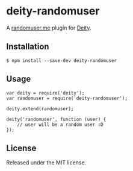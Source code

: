 # deity-randomuser

A [randomuser.me] plugin for [Deity].

## Installation

```
$ npm install --save-dev deity-randomuser
```

## Usage

```
var deity = require('deity');
var randomuser = require('deity-randomuser');

deity.extend(randomuser);

deity('randomuser', function (user) {
	// user will be a random user :D
});
```

## License

Released under the MIT license.


[randomuser.me]: https://randomuser.me/
[Deity]: http://deityjs.com/
